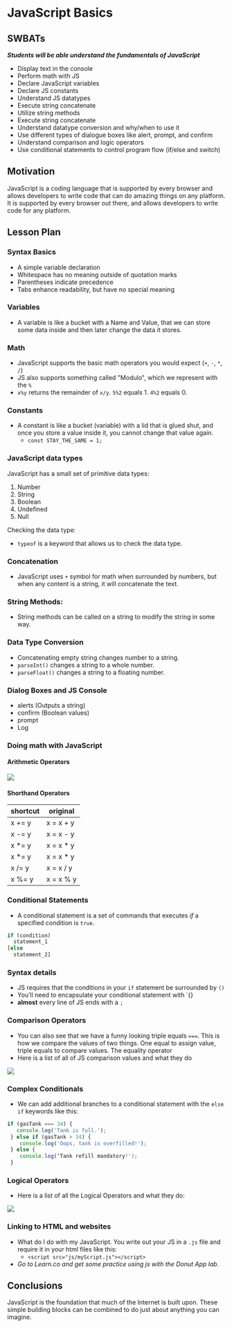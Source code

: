 # JavaScript Basics

## SWBATs

***Students will be able understand the fundamentals of JavaScript***
+ Display text in the console
+ Perform math with JS
+ Declare JavaScript variables
+ Declare JS constants
+ Understand JS datatypes
+ Execute string concatenate
+ Utilize string methods
+ Execute string concatenate
+ Understand datatype conversion and why/when to use it
+ Use different types of dialogue boxes like alert, prompt, and confirm
+ Understand comparison and logic operators
+ Use conditional statements to control program flow (if/else and switch)


## Motivation
JavaScript is a coding language that is supported by every browser and allows developers to write code that can do amazing things on any platform. It is supported by every browser out there, and allows developers to write code for any platform.

## Lesson Plan

### Syntax Basics

+ A simple variable declaration
+ Whitespace has no meaning outside of quotation marks
+ Parentheses indicate precedence
+ Tabs enhance readability, but have no special meaning

### Variables

+ A variable is like a bucket with a Name and Value, that we can store some data inside and then later change the data it stores.

### Math

+ JavaScript supports the basic math operators you would expect (`+`, `-`, `*`, `/`)
+ JS also supports something called "Modulo", which we represent with the `%`
+ `x%y` returns the remainder of `x/y`. `5%2` equals 1. `4%2` equals 0.

### Constants

+ A constant is like a bucket (variable) with a lid that is glued shut, and once you store a value inside it, you cannot change that value again.
	+ `const STAY_THE_SAME = 1;`

### JavaScript data types

JavaScript has a small set of primitive data types:
1. Number
2. String
3. Boolean
4. Undefined
5. Null

Checking the data type:
+ `typeof` is a keyword that allows us to check the data type.

### Concatenation

+ JavaScript uses `+` symbol for math when surrounded by numbers, but when any content is a string, it will concatenate the text. 

### String Methods:

+ String methods can be called on a string to modify the string in some way. 

### Data Type Conversion

+ Concatenating empty string changes number to a string.
+ `parseInt()` changes a string to a whole number.
+ `parseFloat()` changes a string to a floating number.

### Dialog Boxes and JS Console

+ alerts (Outputs a string)
+ confirm (Boolean values)
+ prompt
+ Log

### Doing math with JavaScript

#### Arithmetic Operators

<img src= "https://s3.amazonaws.com/after-school-assets/jquery.png">

#### Shorthand Operators

| shortcut  | original  | 
|---|---|
| x += y  | x = x + y  | 
| x -= y  |  x = x - y | 
|  x *= y  | x = x * y  |
|	x *= y	| x = x * y|
| x /= y | x = x / y |
|	x %= y | x = x % y | 

### Conditional Statements

+ A conditional statement is a set of commands that executes *if* a specified condition is `true`. 

```js
if (condition)
  statement_1
[else
  statement_2]
```

### Syntax details

+ JS requires that the conditions in your `if` statement be surrounded by `()`
+ You’ll need to encapsulate your conditional statement with `{}
+ **almost** every line of JS ends with a `;`


### Comparison Operators

+ You can also see that we have a funny looking triple equals `===`. This is how we compare the values of two things. One equal to assign value, triple equals to compare values. The equality operator
+ Here is a list of all of JS comparison values and what they do

<img src="https://s3.amazonaws.com/after-school-assets/jquery2.png">

### Complex Conditionals

+ We can add additional branches to a conditional statement with the `else if` keywords like this:
```js
if (gasTank === 34) {
   console.log('Tank is full.');
 } else if (gasTank > 34) {
    console.log('Oops, tank is overfilled!');
 } else {
  	console.log(’Tank refill mandatory!');
 }
```

### Logical Operators 

+ Here is a list of all the Logical Operators and what they do:

<img src="https://s3.amazonaws.com/after-school-assets/jquery3.png">

### Linking to HTML and websites

+ What do I do with my JavaScript. You write out your JS in a `.js` file and require it in your html files like this:
	+ `<script src="js/myScript.js"></script>`
+ *Go to Learn.co and get some practice using js with the Donut App lab.*

## Conclusions

JavaScript is the foundation that much of the Internet is built upon. These simple building blocks can be combined to do just about anything you can imagine. 